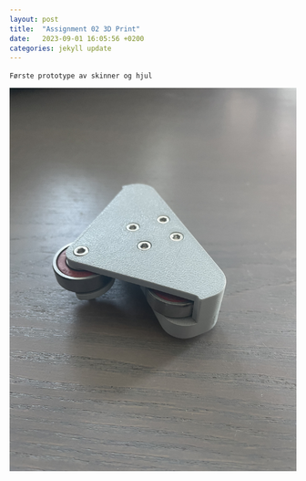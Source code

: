 ```yaml
---
layout: post
title:  "Assignment 02 3D Print"
date:   2023-09-01 16:05:56 +0200
categories: jekyll update
---
```


`Første prototype av skinner og hjul`

![Front av hjul](assests/IMG_0144.jpeg)
